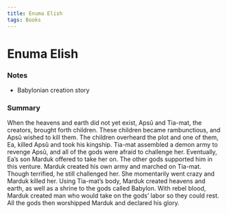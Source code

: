 ```yaml
---
title: Enuma Elish
tags: Books
---
```


# Enuma Elish
### Notes
- Babylonian creation story

### Summary
When the heavens and earth did not yet exist, Apsû and Tia-mat, the creators, brought forth children. These children became rambunctious, and Apsû wished to kill them. The children overheard the plot and one of them, Ea, killed Apsû and took his kingship. Tia-mat assembled a demon army to revenge Apsû, and all of the gods were afraid to challenge her. Eventually, Ea’s son Marduk offered to take her on. The other gods supported him in this venture. Marduk created his own army and marched on Tia-mat. Though terrified, he still challenged her. She momentarily went crazy and Marduk killed her. Using Tia-mat’s body, Marduk created heavens and earth, as well as a shrine to the gods called Babylon. With rebel blood, Marduk created man who would take on the gods’ labor so they could rest. All the gods then worshipped Marduk and declared his glory.